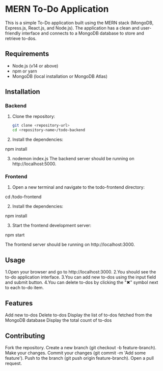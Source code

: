 # MERN To-Do Application

This is a simple To-Do application built using the MERN stack (MongoDB, Express.js, React.js, and Node.js). The application has a clean and user-friendly interface and connects to a MongoDB database to store and retrieve to-dos.


## Requirements

- Node.js (v14 or above)
- npm or yarn
- MongoDB (local installation or MongoDB Atlas)

## Installation

### Backend

1. Clone the repository:

   ```bash
   git clone <repository-url>
   cd <repository-name>/todo-backend

2. Install the dependencies:

npm install

3. nodemon index.js
The backend server should be running on http://localhost:5000.

### Frontend

1. Open a new terminal and navigate to the todo-frontend directory:

cd <repository-name>/todo-frontend

2. Install the dependencies:

npm install

3. Start the frontend development server:

npm start

The frontend server should be running on http://localhost:3000.

## Usage
1.Open your browser and go to http://localhost:3000.
2.You should see the to-do application interface.
3.You can add new to-dos using the input field and submit button.
4.You can delete to-dos by clicking the "✖" symbol next to each to-do item.

## Features
Add new to-dos
Delete to-dos
Display the list of to-dos fetched from the MongoDB database
Display the total count of to-dos

## Contributing
Fork the repository.
Create a new branch (git checkout -b feature-branch).
Make your changes.
Commit your changes (git commit -m 'Add some feature').
Push to the branch (git push origin feature-branch).
Open a pull request.